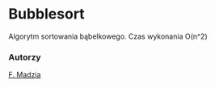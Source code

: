 # Bubblesort

Algorytm sortowania bąbelkowego. Czas wykonania O(n^2)

### Autorzy

[F. Madzia](https://github.com/fmadzia)
